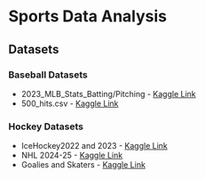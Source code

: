 # Sports Data Analysis

## Datasets

### Baseball Datasets

- 2023_MLB_Stats_Batting/Pitching - [Kaggle Link](https://www.kaggle.com/datasets/vivovinco/2023-mlb-player-stats)
- 500_hits.csv - [Kaggle Link](https://www.kaggle.com/datasets/krupadharamshi/500hits)

### Hockey Datasets

- IceHockey2022 and 2023 - [Kaggle Link](https://www.kaggle.com/datasets/whats2000/nhl-player-state-with-salary-and-competition-state)
- NHL 2024-25 - [Kaggle Link](https://www.kaggle.com/datasets/natenadeau/nhl-2024-25-statscontacts)
- Goalies and Skaters - [Kaggle Link](https://www.kaggle.com/datasets/flynn28/nhl-player-database?select=GOALIES.csv)